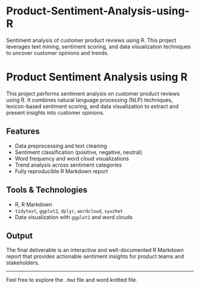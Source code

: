 # Product-Sentiment-Analysis-using-R
Sentiment analysis of customer product reviews using R. This project leverages text mining, sentiment scoring, and data visualization techniques to uncover customer opinions and trends.

# Product Sentiment Analysis using R

This project performs sentiment analysis on customer product reviews using R. It combines natural language processing (NLP) techniques, lexicon-based sentiment scoring, and data visualization to extract and present insights into customer opinions.

## Features

- Data preprocessing and text cleaning
- Sentiment classification (positive, negative, neutral)
- Word frequency and word cloud visualizations
- Trend analysis across sentiment categories
- Fully reproducible R Markdown report

##  Tools & Technologies

- R, R Markdown
- `tidytext`, `ggplot2`, `dplyr`, `wordcloud`, `syuzhet`
- Data visualization with `ggplot2` and word clouds

## Output

The final deliverable is an interactive and well-documented R Markdown report that provides actionable sentiment insights for product teams and stakeholders.

---
Feel free to explore the `.Rmd` file and word knitted file.


